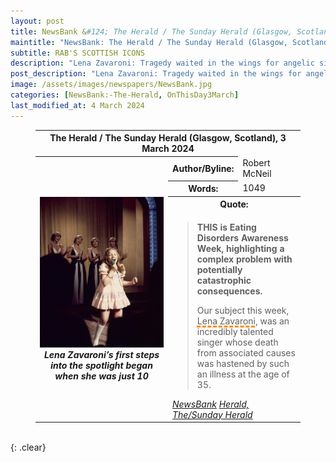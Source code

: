 ```yaml
---
layout: post
title: NewsBank &#124; The Herald / The Sunday Herald (Glasgow, Scotland) &#124; 3 March 2024
maintitle: "NewsBank: The Herald / The Sunday Herald (Glasgow, Scotland)"
subtitle: RAB'S SCOTTISH ICONS
description: "Lena Zavaroni: Tragedy waited in the wings for angelic singer."
post_description: "Lena Zavaroni: Tragedy waited in the wings for angelic singer."
image: /assets/images/newspapers/NewsBank.jpg
categories: [NewsBank:-The-Herald, OnThisDay3March]
last_modified_at: 4 March 2024
---
```


<figure class="fig3">
<table>
<tr id="infobox1"><th colspan="3">The Herald / The Sunday Herald (Glasgow, Scotland), 3 March 2024</th></tr>
<tr>
<th rowspan="5" class="top" style="width:50%;">
<a href="/assets/images/newspapers/the-herald/484449446.jpg.article-962.jpg"><img src="/assets/images/newspapers/the-herald/484449446.jpg.article-962.jpg" class="full-width zoom-in" /></a>
<cite>Lena Zavaroni’s first steps into the spotlight began when she was just 10</cite>
</th>
</tr>
<tr><th style="width:25%;">Author/Byline:</th><td>Robert McNeil</td></tr>
<tr><th>Words:</th><td>1049</td></tr>
<tr id="infobox2"><th colspan="2">Quote:</th></tr>
<tr><td colspan="2">
<blockquote>
<p><strong>THIS is Eating Disorders Awareness Week, highlighting a complex problem with potentially catastrophic consequences.</strong></p>
<p>Our subject this week, <span style="text-decoration: underline dashed darkorange 3px;">Lena Zavaroni</span>, was an incredibly talented singer whose death from associated causes was hastened by such an illness at the age of 35.</p>
</blockquote>
<cite><a class="external-link" href="https://infoweb.newsbank.com/apps/news/openurl?ctx_ver=z39.88-2004&rft_id=info%3Asid/infoweb.newsbank.com&svc_dat=UKNB&req_dat=55CA6C602C984FD8A3DCC6AF6BF4AE70&rft_val_format=info%3Aofi/fmt%3Akev%3Amtx%3Actx&rft_dat=document_id%3Anews%252F1979262AA7DF0418">NewsBank</a></cite>
<cite><a class="external-link" href="https://www.heraldscotland.com/business_hq/24159125.lena-zavaroni-tragedy-waited-wings-angelic-singer/">Herald, The/Sunday Herald</a></cite>
</td></tr>
</table>
</figure>

<br />{: .clear}


